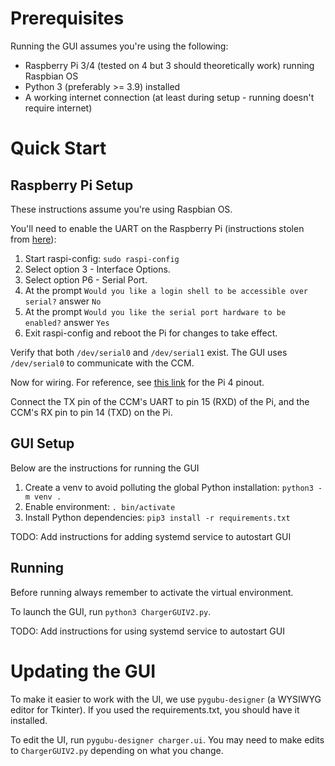 # Prerequisites
Running the GUI assumes you're using the following:
* Raspberry Pi 3/4 (tested on 4 but 3 should theoretically work) running Raspbian OS
* Python 3 (preferably >= 3.9) installed
* A working internet connection (at least during setup - running doesn't require internet)

# Quick Start
## Raspberry Pi Setup
These instructions assume you're using Raspbian OS.

You'll need to enable the UART on the Raspberry Pi (instructions stolen from [here](https://www.raspberrypi.org/documentation/configuration/uart.md)):
1. Start raspi-config: `sudo raspi-config`
2. Select option 3 - Interface Options.
3. Select option P6 - Serial Port.
4. At the prompt `Would you like a login shell to be accessible over serial?` answer `No`
5. At the prompt `Would you like the serial port hardware to be enabled?` answer `Yes`
6. Exit raspi-config and reboot the Pi for changes to take effect.

Verify that both `/dev/serial0` and `/dev/serial1` exist. The GUI uses `/dev/serial0` to communicate with the CCM.

Now for wiring. For reference, see [this link](https://www.raspberrypi.org/documentation/usage/gpio/images/GPIO-Pinout-Diagram-2.png) for the Pi 4 pinout.

Connect the TX pin of the CCM's UART to pin 15 (RXD) of the Pi, and the CCM's RX pin to pin 14 (TXD) on the Pi.

## GUI Setup
Below are the instructions for running the GUI
1. Create a venv to avoid polluting the global Python installation: `python3 -m venv .`
2. Enable environment: `. bin/activate`
3. Install Python dependencies: `pip3 install -r requirements.txt`

TODO: Add instructions for adding systemd service to autostart GUI

## Running
Before running always remember to activate the virtual environment.

To launch the GUI, run `python3 ChargerGUIV2.py`.

TODO: Add instructions for using systemd service to autostart GUI

# Updating the GUI
To make it easier to work with the UI, we use `pygubu-designer` (a WYSIWYG editor for Tkinter). If you used the requirements.txt, you should have it installed.

To edit the UI, run `pygubu-designer charger.ui`. You may need to make edits to `ChargerGUIV2.py` depending on what you change.
